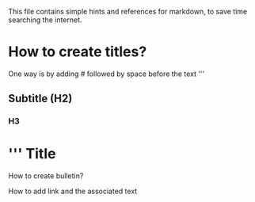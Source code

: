 This file contains simple hints and references for markdown, to save time searching the internet. 

# How to create titles?

One way is by adding *#* followed by space before the text
'''
## Subtitle (H2)
### H3 
'''
Title
=====
How to create bulletin?


How to add link and the associated text


